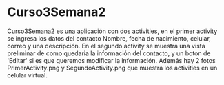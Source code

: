 # Curso3Semana2
Curso3Semana2 es una aplicación con dos activities, en el primer activity se ingresa los datos del contacto Nombre, fecha de nacimiento, celular, correo y una descripción. En el segundo activity se muestra una vista preliminar de como quedaria la información del contacto, y un boton de 'Editar' si es que queremos modificar la información.
Además hay 2 fotos PrimerActivity.png y SegundoActivity.png que muestra los activities en un celular virtual.
